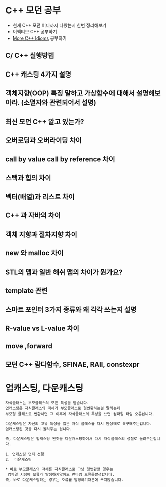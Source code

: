 
# C++ 모던 공부

- 현재 C++ 모던 어디까지 나왔는지 한번 정리해보기
- 이펙티브 C++ 공부하기
- [More C++ Idioms](https://en.wikibooks.org/wiki/More_C%2B%2B_Idioms) 공부하기



## C/ C++ 실행방법


##  C++ 캐스팅 4가지 설명


##  객체지향(OOP) 특징 말하고 가상함수에 대해서 설명해보아라. (소멸자와 관련되어서 설명)


##  최신 모던 C++ 알고 있는가?


##  오버로딩과 오버라이딩 차이


## call by value call by reference 차이


##  스택과 힙의 차이


## 벡터(배열)과 리스트 차이


## C++ 과 자바의 차이


## 객체 지향과 절차지향 차이


## new 와 malloc 차이


## STL의 맵과 일반 해쉬 맵의 차이가 뭔가요?



## template 관련



## 스마트 포인터 3가지 종류와 왜 각각 쓰는지 설명



## R-value vs L-value 차이



##  move ,forward




## 모던 C++ 람다함수, SFINAE, RAII, constexpr


# 업캐스팅, 다운캐스팅

```
자식클래스는 부모클래스의 모든 특성을 받습니다.
업캐스팅은 자식클래스의 객체가 부모클래스로 형변환하는걸 말하는데
부모형 클래스로 변환하면 그 이후에 자식클래스의 특성을 쓰면 컴파일 타임 오류납니다.

다운캐스팅은 자신의 고유 특성을 잃은 자식 클래스를 다시 원상태로 복구해주는겁니다.
업캐스팅된 것을 다시 돌려주는 겁니다.

즉, 다운캐스팅은 업캐스팅 된것을 다운캐스팅하여서 다시 자식클래스의 성질로 돌려주는겁니다.

1. 업캐스팅 먼저 선행
2.  다운캐스팅

* 바로 부모클래스의 객체를 자식클래스로 그냥 형변환할 경우는
 컴파일 시점에 오류가 발생하지않아도 런타임 오류를발생합니다. 
즉, 바로 다운캐스팅하는 경우는 오류를 발생하기때문에 쓰지않습니다.
```